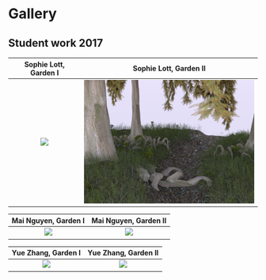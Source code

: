 # Gallery

## Student work 2017
Sophie Lott, Garden I | Sophie Lott, Garden II
:-------------------------:|:-------------------------:
<img src="images/student_gardens/lott_garden_1.png" height="250"> | <img src="images/student_gardens/lott_garden_2.png" height="250">

Mai Nguyen, Garden I | Mai Nguyen, Garden II
:-------------------------:|:-------------------------:
<img src="images/student_gardens/nguyen_garden_1.png" height="250"> | <img src="images/student_gardens/nguyen_garden_2.png" height="250">

Yue Zhang, Garden I  | Yue Zhang, Garden II
:-------------------------:|:-------------------------:
<img src="images/student_gardens/yue_zhang_garden_1.png" height="250"> | <img src="images/student_gardens/yue_zhang_garden_2.png" height="250">
